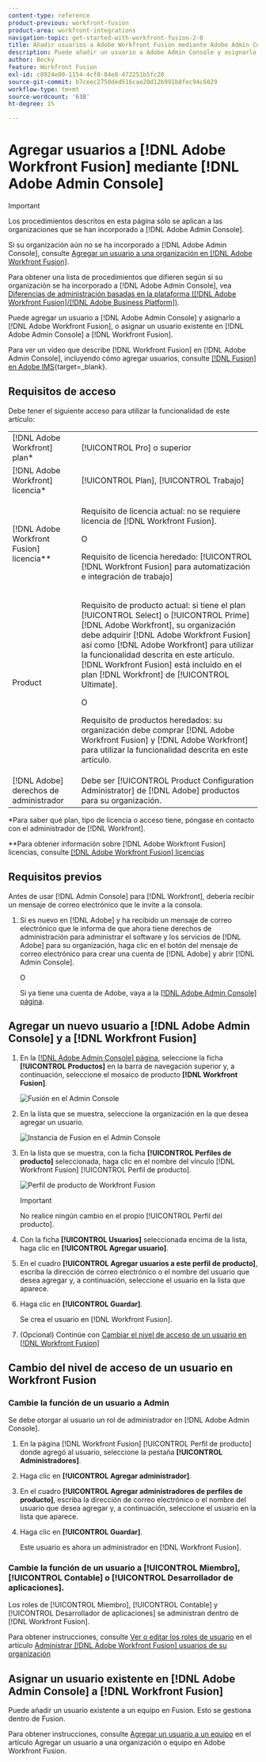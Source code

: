```yaml
---
content-type: reference
product-previous: workfront-fusion
product-area: workfront-integrations
navigation-topic: get-started-with-workfront-fusion-2-0
title: Añadir usuarios a Adobe Workfront Fusion mediante Adobe Admin Console
description: Puede añadir un usuario a Adobe Admin Console y asignarlo a Adobe Workfront Fusion o asignar un usuario existente de Adobe Admin Console a Workfront Fusion.
author: Becky
feature: Workfront Fusion
exl-id: c8924e00-1154-4cf8-84e8-472251b5fc28
source-git-commit: b7ceec2750ded516cae20d12b991b8fec94c6029
workflow-type: tm+mt
source-wordcount: '638'
ht-degree: 1%

---
```


# Agregar usuarios a [!DNL Adobe Workfront Fusion] mediante [!DNL Adobe Admin Console]

>[!IMPORTANT]
>
>Los procedimientos descritos en esta página sólo se aplican a las organizaciones que se han incorporado a [!DNL Adobe Admin Console].
>
>Si su organización aún no se ha incorporado a [!DNL Adobe Admin Console], consulte [Agregar un usuario a una organización en [!DNL Adobe Workfront Fusion]](../organizations/add-user-to-an-organization.md).
>
>Para obtener una lista de procedimientos que difieren según si su organización se ha incorporado a [!DNL Adobe Admin Console], vea [Diferencias de administración basadas en la plataforma ([!DNL Adobe Workfront Fusion]/[!DNL Adobe Business Platform])](../fusion-in-admin-console/fusion-adobe-admin-console.md).

Puede agregar un usuario a [!DNL Adobe Admin Console] y asignarlo a [!DNL Adobe Workfront Fusion], o asignar un usuario existente en [!DNL Adobe Admin Console] a [!DNL Workfront Fusion].

Para ver un vídeo que describe [!DNL Workfront Fusion] en [!DNL Adobe Admin Console], incluyendo cómo agregar usuarios, consulte [[!DNL Fusion] en Adobe IMS](https://video.tv.adobe.com/v/3412464/){target=_blank}.

## Requisitos de acceso

Debe tener el siguiente acceso para utilizar la funcionalidad de este artículo:

<table style="table-layout:auto"> 
 <col> 
 <col> 
 <tbody> 
  <tr> 
   <td role="rowheader">[!DNL Adobe Workfront] plan*</td> 
   <td> <p>[!UICONTROL Pro] o superior</p> </td> 
  </tr> 
  <tr data-mc-conditions=""> 
   <td role="rowheader">[!DNL Adobe Workfront] licencia*</td> 
   <td> <p>[!UICONTROL Plan], [!UICONTROL Trabajo]</p> </td> 
  </tr> 
  <tr> 
   <td role="rowheader">[!DNL Adobe Workfront Fusion] licencia**</td> 
   <td>
   <p>Requisito de licencia actual: no se requiere licencia de [!DNL Workfront Fusion].</p>
   <p>O</p>
   <p>Requisito de licencia heredado: [!UICONTROL [!DNL Workfront Fusion] para automatización e integración de trabajo] </p>
   </td> 
  </tr> 
  <tr> 
   <td role="rowheader">Product</td> 
   <td>
   <p>Requisito de producto actual: si tiene el plan [!UICONTROL Select] o [!UICONTROL Prime] [!DNL Adobe Workfront], su organización debe adquirir [!DNL Adobe Workfront Fusion] así como [!DNL Adobe Workfront] para utilizar la funcionalidad descrita en este artículo. [!DNL Workfront Fusion] está incluido en el plan [!DNL Workfront] de [!UICONTROL Ultimate].</p>
   <p>O</p>
   <p>Requisito de productos heredados: su organización debe comprar [!DNL Adobe Workfront Fusion] y [!DNL Adobe Workfront] para utilizar la funcionalidad descrita en este artículo.</p>
   </td> 
  </tr>
   <tr> 
   <td role="rowheader">[!DNL Adobe] derechos de administrador</td> 
   <td>Debe ser [!UICONTROL Product Configuration Administrator] de [!DNL Adobe] productos para su organización.</td> 
  </tr>
  </tbody> 
</table>

&#42;Para saber qué plan, tipo de licencia o acceso tiene, póngase en contacto con el administrador de [!DNL Workfront].

&#42;&#42;Para obtener información sobre [!DNL Adobe Workfront Fusion] licencias, consulte [[!DNL Adobe Workfront Fusion] licencias](../../workfront-fusion/get-started/license-automation-vs-integration.md)



## Requisitos previos

Antes de usar [!DNL Admin Console] para [!DNL Workfront], debería recibir un mensaje de correo electrónico que le invite a la consola.

1. Si es nuevo en [!DNL Adobe] y ha recibido un mensaje de correo electrónico que le informa de que ahora tiene derechos de administración para administrar el software y los servicios de [!DNL Adobe] para su organización, haga clic en el botón del mensaje de correo electrónico para crear una cuenta de [!DNL Adobe] y abrir [!DNL Admin Console].

   O

   Si ya tiene una cuenta de Adobe, vaya a la [[!DNL Adobe Admin Console] página](https://adminconsole.adobe.com/).


## Agregar un nuevo usuario a [!DNL Adobe Admin Console] y a [!DNL Workfront Fusion]

1. En la [[!DNL Adobe Admin Console] página](https://adminconsole.adobe.com/), seleccione la ficha **[!UICONTROL Productos]** en la barra de navegación superior y, a continuación, seleccione el mosaico de producto **[!DNL Workfront Fusion]**.

   ![Fusión en el Admin Console](assets/fusion-product-admin-console.png)

1. En la lista que se muestra, seleccione la organización en la que desea agregar un usuario.

   ![Instancia de Fusion en el Admin Console](assets/fusion-instances-admin-console.png)

1. En la lista que se muestra, con la ficha **[!UICONTROL Perfiles de producto]** seleccionada, haga clic en el nombre del vínculo [!DNL Workfront Fusion] [!UICONTROL Perfil de producto].

   ![Perfil de producto de Workfront Fusion](../../administration-and-setup/add-users/create-and-manage-users/assets/prod-profile-1.png)

   >[!IMPORTANT]
   >
   > No realice ningún cambio en el propio [!UICONTROL Perfil del producto].

1. Con la ficha **[!UICONTROL Usuarios]** seleccionada encima de la lista, haga clic en **[!UICONTROL Agregar usuario]**.

1. En el cuadro **[!UICONTROL Agregar usuarios a este perfil de producto]**, escriba la dirección de correo electrónico o el nombre del usuario que desea agregar y, a continuación, seleccione el usuario en la lista que aparece.

1. Haga clic en **[!UICONTROL Guardar]**.

   Se crea el usuario en [!DNL Workfront Fusion].

   <!--
    >[!IMPORTANT]
    >
    > Do not make any changes to the Product Profile itself.
    -->

1. (Opcional) Continúe con [Cambiar el nivel de acceso de un usuario en [!DNL Workfront Fusion]](#change-a-users-access-level-in-workfront-fusion)

## Cambio del nivel de acceso de un usuario en Workfront Fusion

### Cambie la función de un usuario a Admin

Se debe otorgar al usuario un rol de administrador en [!DNL Adobe Admin Console].

1. En la página [!DNL Workfront Fusion] [!UICONTROL Perfil de producto] donde agregó al usuario, seleccione la pestaña **[!UICONTROL Administradores]**.

1. Haga clic en **[!UICONTROL Agregar administrador]**.

1. En el cuadro **[!UICONTROL Agregar administradores de perfiles de producto]**, escriba la dirección de correo electrónico o el nombre del usuario que desea agregar y, a continuación, seleccione el usuario en la lista que aparece.

1. Haga clic en **[!UICONTROL Guardar]**.

   Este usuario es ahora un administrador en [!DNL Workfront Fusion].

### Cambie la función de un usuario a [!UICONTROL Miembro], [!UICONTROL Contable] o [!UICONTROL Desarrollador de aplicaciones].

Los roles de [!UICONTROL Miembro], [!UICONTROL Contable] y [!UICONTROL Desarrollador de aplicaciones] se administran dentro de [!DNL Workfront Fusion].

Para obtener instrucciones, consulte [Ver o editar los roles de usuario](../organizations/manage-fusion-users.md#view-or-edit-user-roles) en el artículo [Administrar [!DNL Adobe Workfront Fusion] usuarios de su organización](../organizations/manage-fusion-users.md)

## Asignar un usuario existente en [!DNL Adobe Admin Console] a [!DNL Workfront Fusion]

Puede añadir un usuario existente a un equipo en Fusion. Esto se gestiona dentro de Fusion.

Para obtener instrucciones, consulte [Agregar un usuario a un equipo](/help/quicksilver/workfront-fusion/organizations/add-user-to-an-organization.md#add-a-user-to-a-team) en el artículo Agregar un usuario a una organización o equipo en Adobe Workfront Fusion.
